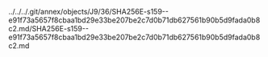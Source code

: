../../../.git/annex/objects/J9/36/SHA256E-s159--e91f73a5657f8cbaa1bd29e33be207be2c7d0b71db627561b90b5d9fada0b8c2.md/SHA256E-s159--e91f73a5657f8cbaa1bd29e33be207be2c7d0b71db627561b90b5d9fada0b8c2.md